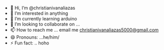 - 👋 Hi, I’m @christianivanaliazas
- 👀 I’m interested in anything
- 🌱 I’m currently learning arduino
- 💞️ I’m looking to collaborate on ...
- 📫 How to reach me ... email me christianivanaliazas5000@gmail.com
- 😄 Pronouns: ...he/him/
- ⚡ Fun fact: .. hoho

<!---
christianivanaliazas/christianivanaliazas is a ✨ special ✨ repository because its `README.md` (this file) appears on your GitHub profile.
You can click the Preview link to take a look at your changes.
--->

